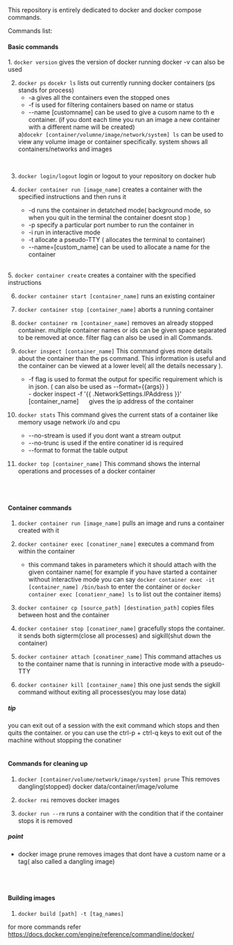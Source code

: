 This repository is entirely dedicated to docker and docker compose commands.


Commands list:

<h4>Basic commands</h4>
1. <code>docker version</code>
	gives the version of docker running
	docker -v can also be used

2. <code>docker ps</code>
	<code>docekr ls</code>
	lists out currently running docker containers (ps stands for process)
	<ul>
		<li>-a gives all the containers even the stopped ones</li>
		<li>-f is used for filtering containers based on name or status</li>
		<li>--name [customname]  can be used to give a cusom name to th e container. (if you dont each time you run an image a new container with a different name will be created) </li>
	</ul>
	a)<code>docekr [container/volumne/image/network/system] ls</code>
		can be used to view any volume image or container  specifically. system shows all containers/networks and images
<br>

3. <code>docker login/logout</code>
	login or logout to your repository on docker hub

4. <code>docker container run [image_name]</code>
	creates a container with the specified instructions and then runs it
	<ul>
		<li>-d runs the container in detatched mode( background mode, so when you quit in the terminal the container doesnt stop )
		<li>-p specify a particular port number to run the container in</li>
		<li>-i run in interactive mode</li>
		<li>-t allocate a pseudo-TTY ( allocates the terminal to container)</li>
		<li>--name=[custom_name]  can be used to allocate a name for the container</li>
	</ul>
<br>
5. <code>docker container create</code>
	creates a container with the specified instructions

6. <code>docker container start [container_name]</code>
	runs an existing container

7. <code>docker container stop [container_name]</code>
	aborts a running container

8. <code>docker container rm [container_name]</code>
	removes an already stopped container. multiple container names or ids can be given space separated to be removed at once. filter flag can also be used in all Commands.

9. <code>docker inspect [container_name]</code>
	This command gives more details about the container than the ps command. This information is useful and the container can be viewed at a lower level( all the details necessary ).
	<ul>
		<li>-f flag is used to format the output for specific requirement which is in json.  ( can also be used as --format={{args}} )</li>
			- docker inspect -f '{{ .NetworkSettings.IPAddress }}' [container_name] &nbsp&nbsp&nbsp&nbsp gives the ip address of the container
	</ul>

10. <code>docker stats</code>
	This command gives the current stats of a container like memory usage network i/o and cpu
	<ul>
		<li>--no-stream  is used if you dont want a stream output</li>
		<li>--no-trunc  is used if the entire conatiner id is required</li>
		<li>--format to format the table output</li>
	</ul>

11. <code>docker top [container_name]</code>
	This command shows the internal operations and processes of a docker container
<br>
<br>

<h4>Container commands</h4>

1. <code>docker container run [image_name]</code>
	pulls an image and runs a container created with it

2. <code>docker container exec [conatiner_name]</code>
	executes a command from within the container

	- this command takes in parameters which it should attach with the given container name( for example if you have started a container without interactive mode you can say <code>docker container exec -it [container_name] /bin/bash</code> to enter the container  or <code>docker container exec [conatienr_name] ls</code> to list out the container items)

3. <code>docker container cp [source_path] [destination_path]</code>
	copies files between host and the container

4. <code>docker container stop [conatiner_name]</code>
	gracefully stops the container.
	it sends both sigterm(close all processes) and sigkill(shut down the container)

5. <code>docker container attach [conatiner_name]</code>
	This command attaches us to the container name that is running in interactive mode with a pseudo-TTY

6. <code>docker container kill [container_name]</code>
	this one just sends the sigkill command without exiting all processes(you may lose data)


<h5>tip</h5> you can exit out of a session with the exit command which stops and then quits the container. or you can use the ctrl-p + ctrl-q keys to exit out of the machine without stopping the conatiner

<br>
<br>


<h4>Commands for cleaning up</h4>

1. <code>docker [container/volume/network/image/system] prune</code>
	This removes dangling(stopped) docker data/container/image/volume

2. <code>docker rmi</code>
	removes docker images

3. <code>docker run --rm</code>
	runs a container with the condition that if the container stops it is removed

<h5>point</h5>

- docker image prune removes images that dont have a custom name or a tag( also called a dangling image)
<br>
<br>




<h4>Building images</h4>

1. <code>docker build [path] -t [tag_names]</code>


for more commands refer https://docs.docker.com/engine/reference/commandline/docker/
